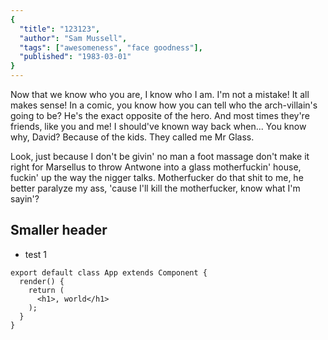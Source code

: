 ```yaml
---
{
  "title": "123123",
  "author": "Sam Mussell",
  "tags": ["awesomeness", "face goodness"],
  "published": "1983-03-01"
}
---
```


Now that we know who you are, I know who I am. I'm not a mistake! It all makes sense! In a comic, you know how you can tell who the arch-villain's going to be? He's the exact opposite of the hero. And most times they're friends, like you and me! I should've known way back when... You know why, David? Because of the kids. They called me Mr Glass.

Look, just because I don't be givin' no man a foot massage don't make it right for Marsellus to throw Antwone into a glass motherfuckin' house, fuckin' up the way the nigger talks. Motherfucker do that shit to me, he better paralyze my ass, 'cause I'll kill the motherfucker, know what I'm sayin'?
## Smaller header

 * test 1
 
```
export default class App extends Component {
  render() {
    return (
      <h1>, world</h1>
    );
  }
}
```
